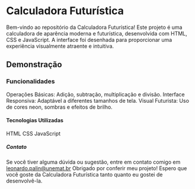 # **Calculadora Futurística**
Bem-vindo ao repositório da Calculadora Futurística! Este projeto é uma calculadora de aparência moderna e futurística, desenvolvida com HTML, CSS e JavaScript. A interface foi desenhada para proporcionar uma experiência visualmente atraente e intuitiva.

## **Demonstração**

### **Funcionalidades**
Operações Básicas: Adição, subtração, multiplicação e divisão.
Interface Responsiva: Adaptável a diferentes tamanhos de tela.
Visual Futurista: Uso de cores neon, sombras e efeitos de brilho.

#### **Tecnologias Utilizadas**
HTML
CSS
JavaScript

##### **Contato**
Se você tiver alguma dúvida ou sugestão, entre em contato comigo em leonardo.palin@unemat.br
Obrigado por conferir meu projeto! Espero que você goste da Calculadora Futurística tanto quanto eu gostei de desenvolvê-la.
